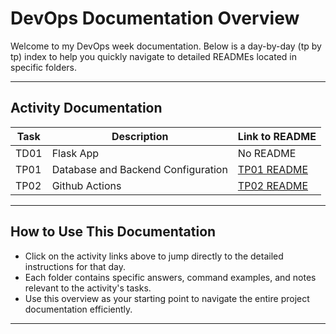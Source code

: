 # DevOps Documentation Overview

Welcome to my DevOps week documentation. Below is a day-by-day (tp by tp) index to help you quickly navigate to detailed READMEs located in specific folders.

---

## Activity Documentation

| Task  | Description                        | Link to README                  |
|-------|------------------------------------|--------------------------------|
| TD01  | Flask App                          | No README           |
| TP01  | Database and Backend Configuration | [TP01 README](./tp01/README.md)   |
| TP02  | Github Actions                     | [TP02 README](./tp02/README.md)   |

---

## How to Use This Documentation

- Click on the activity links above to jump directly to the detailed instructions for that day.
- Each folder contains specific answers, command examples, and notes relevant to the activity's tasks.
- Use this overview as your starting point to navigate the entire project documentation efficiently.

---
